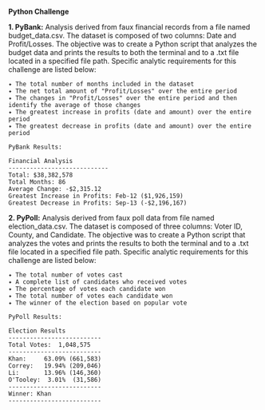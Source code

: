 **Python Challenge**

**1. PyBank:** Analysis derived from faux financial records from a file named budget_data.csv. The dataset is composed of two columns: Date and Profit/Losses. The objective was to create a Python script that analyzes the budget data and prints the results to both the terminal and to a .txt file located in a specified file path. Specific analytic requirements for this challenge are listed below:

    ✦ The total number of months included in the dataset
    ✦ The net total amount of "Profit/Losses" over the entire period
    ✦ The changes in "Profit/Losses" over the entire period and then identify the average of those changes
    ✦ The greatest increase in profits (date and amount) over the entire period
    ✦ The greatest decrease in profits (date and amount) over the entire period

    PyBank Results:

    Financial Analysis
    ----------------------------
    Total: $38,382,578
    Total Months: 86
    Average Change: -$2,315.12
    Greatest Increase in Profits: Feb-12 ($1,926,159)
    Greatest Decrease in Profits: Sep-13 (-$2,196,167)

**2. PyPoll:** Analysis derived from faux poll data from file named election_data.csv. The dataset is composed of three columns: Voter ID, County, and Candidate. The objective was to create a Python script that analyzes the votes and prints the results to both the terminal and to a .txt file located in a specified file path. Specific analytic requirements for this challenge are listed below:

    ✦ The total number of votes cast
    ✦ A complete list of candidates who received votes
    ✦ The percentage of votes each candidate won
    ✦ The total number of votes each candidate won
    ✦ The winner of the election based on popular vote

    PyPoll Results:

    Election Results 
    --------------------------
    Total Votes:  1,048,575
    --------------------------
    Khan:     63.09% (661,583)
    Correy:   19.94% (209,046) 
    Li:       13.96% (146,360) 
    O'Tooley:  3.01%  (31,586)
    --------------------------
    Winner: Khan
    --------------------------


